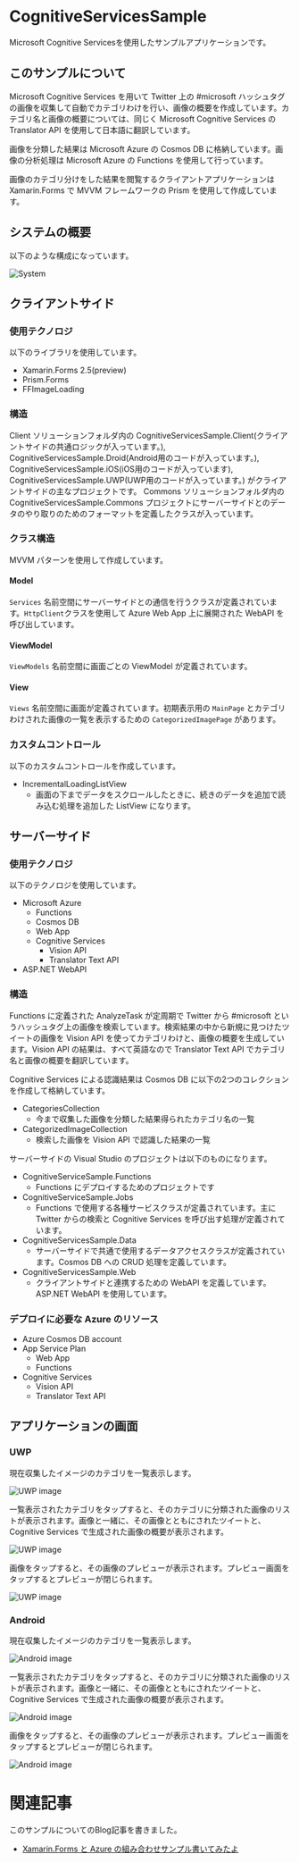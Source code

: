 # CognitiveServicesSample
Microsoft Cognitive Servicesを使用したサンプルアプリケーションです。

## このサンプルについて

Microsoft Cognitive Services を用いて Twitter 上の #microsoft ハッシュタグの画像を収集して自動でカテゴリわけを行い、画像の概要を作成しています。カテゴリ名と画像の概要については、同じく Microsoft Cognitive Services の Translator API を使用して日本語に翻訳しています。

画像を分類した結果は Microsoft Azure の Cosmos DB に格納しています。画像の分析処理は Microsoft Azure の Functions を使用して行っています。

画像のカテゴリ分けをした結果を閲覧するクライアントアプリケーションは Xamarin.Forms で MVVM フレームワークの Prism を使用して作成しています。

## システムの概要

以下のような構成になっています。

![System](images/system.png)

## クライアントサイド

### 使用テクノロジ

以下のライブラリを使用しています。

- Xamarin.Forms 2.5(preview)
- Prism.Forms
- FFImageLoading

### 構造

Client ソリューションフォルダ内の CognitiveServicesSample.Client(クライアントサイドの共通ロジックが入っています。), CognitiveServicesSample.Droid(Android用のコードが入っています。), CognitiveServicesSample.iOS(iOS用のコードが入っています), CognitiveServicesSample.UWP(UWP用のコードが入っています。) がクライアントサイドの主なプロジェクトです。 Commons ソリューションフォルダ内の　CognitiveServicesSample.Commons プロジェクトにサーバーサイドとのデータのやり取りのためのフォーマットを定義したクラスが入っています。

### クラス構造

MVVM パターンを使用して作成しています。

#### Model

`Services` 名前空間にサーバーサイドとの通信を行うクラスが定義されています。`HttpClient`クラスを使用して Azure Web App 上に展開された WebAPI を呼び出しています。

#### ViewModel

`ViewModels` 名前空間に画面ごとの ViewModel が定義されています。

#### View

`Views` 名前空間に画面が定義されています。初期表示用の `MainPage` とカテゴリわけされた画像の一覧を表示するための `CategorizedImagePage` があります。

### カスタムコントロール

以下のカスタムコントロールを作成しています。

- IncrementalLoadingListView
    - 画面の下までデータをスクロールしたときに、続きのデータを追加で読み込む処理を追加した ListView になります。

## サーバーサイド

### 使用テクノロジ

以下のテクノロジを使用しています。

- Microsoft Azure
    - Functions
    - Cosmos DB
    - Web App
    - Cognitive Services
        - Vision API
        - Translator Text API
- ASP.NET WebAPI

### 構造

Functions に定義された AnalyzeTask が定周期で Twitter から #microsoft というハッシュタグ上の画像を検索しています。検索結果の中から新規に見つけたツイートの画像を Vision API を使ってカテゴリわけと、画像の概要を生成しています。Vision API の結果は、すべて英語なので Translator Text API でカテゴリ名と画像の概要を翻訳しています。

Cognitive Services による認識結果は Cosmos DB に以下の2つのコレクションを作成して格納しています。

- CategoriesCollection
    - 今まで収集した画像を分類した結果得られたカテゴリ名の一覧
- CategorizedImageCollection
    - 検索した画像を Vision API で認識した結果の一覧

サーバーサイドの Visual Studio のプロジェクトは以下のものになります。

- CognitiveServiceSample.Functions
    - Functions にデプロイするためのプロジェクトです
- CognitiveServiceSample.Jobs
    - Functions で使用する各種サービスクラスが定義されています。主に Twitter からの検索と Cognitive Services を呼び出す処理が定義されています。
- CognitiveServicesSample.Data
    - サーバーサイドで共通で使用するデータアクセスクラスが定義されています。Cosmos DB への CRUD 処理を定義しています。
- CognitiveServicesSample.Web
    - クライアントサイドと連携するための WebAPI を定義しています。ASP.NET WebAPI を使用しています。

### デプロイに必要な Azure のリソース

- Azure Cosmos DB account
- App Service Plan
    - Web App
    - Functions
- Cognitive Services
    - Vision API
    - Translator Text API

## アプリケーションの画面

### UWP

現在収集したイメージのカテゴリを一覧表示します。

![UWP image](images/uwp1.png)

一覧表示されたカテゴリをタップすると、そのカテゴリに分類された画像のリストが表示されます。画像と一緒に、その画像とともにされたツイートと、Cognitive Services で生成された画像の概要が表示されます。

![UWP image](images/uwp2.png)

画像をタップすると、その画像のプレビューが表示されます。プレビュー画面をタップするとプレビューが閉じられます。

![UWP image](images/uwp3.png)

### Android

現在収集したイメージのカテゴリを一覧表示します。

![Android image](images/android1.png)

一覧表示されたカテゴリをタップすると、そのカテゴリに分類された画像のリストが表示されます。画像と一緒に、その画像とともにされたツイートと、Cognitive Services で生成された画像の概要が表示されます。

![Android image](images/android2.png)

画像をタップすると、その画像のプレビューが表示されます。プレビュー画面をタップするとプレビューが閉じられます。

![Android image](images/android3.png)


# 関連記事

このサンプルについてのBlog記事を書きました。

- [Xamarin.Forms と Azure の組み合わせサンプル書いてみたよ](http://blog.okazuki.jp/entry/2017/06/05/180748)